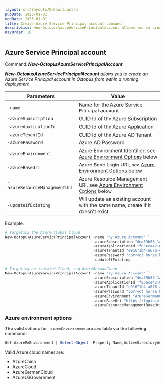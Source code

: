 ```yaml
---
layout: src/layouts/Default.astro
pubDate: 2023-01-01
modDate: 2023-01-01
title: Create Azure Service Principal account command
description: New-OctopusAzureServicePrincipalAccount allows you to create an Azure Service Principal account in Octopus from within a running deployment
navOrder: 10
---
```


## Azure Service Principal account
Command: **_New-OctopusAzureServicePrincipalAccount_**

_**New-OctopusAzureServicePrincipalAccount** allows you to create an Azure Service Principal account in Octopus from within a running deployment_

| Parameters                    | Value                                                                                                      |
|-------------------------------|------------------------------------------------------------------------------------------------------------|
| `-name`                       | Name for the Azure Service Principal account                                                             |
| `-azureSubscription`          | GUID Id of the Azure Subscription                                                                          |
| `-azureApplicationId`         | GUID Id of the Azure Application                                                                           |
| `-azureTenantId`              | GUID Id of the Azure AD Tenant                                                                             |
| `-azurePassword`              | Azure AD Password                                                                                          |
| `-azureEnvironment`           | Azure Environment Identifier,  see [Azure Environment Options](#azure-environment-options) below           |
| `-azureBaseUri`               | Azure Base Login URI, see [Azure Environment Options](#azure-environment-options) below                    |
| `-azureResourceManagementUri` | Azure Resource Management URI,  see [Azure Environment Options](#azure-environment-options) below          |
| `-updateIfExisting`           | Will update an existing account with the same name, create if it doesn't exist |

Example:
```powershell
# Targeting the Azure Global Cloud
New-OctopusAzureServicePrincipalAccount -name "My Azure Account" `
                                        -azureSubscription "dea39b53-1ac8-4adc-b291-a44b205921af" `
                                        -azureApplicationId "f83ece42-857d-44ed-9652-0765af7fa7d4" `
                                        -azureTenantId "e91671b4-a676-4cb6-8ff8-69fcb8e048d6" `
                                        -azurePassword "correct horse battery staple" `
                                        -updateIfExisting

# Targeting an isolated Cloud, e.g AzureGermanCloud
New-OctopusAzureServicePrincipalAccount -name "My Azure Account" `
                                        -azureSubscription "dea39b53-1ac8-4adc-b291-a44b205921af" `
                                        -azureApplicationId "f83ece42-857d-44ed-9652-0765af7fa7d4" `
                                        -azureTenantId "e91671b4-a676-4cb6-8ff8-69fcb8e048d6" `
                                        -azurePassword "correct horse battery staple" `
                                        -azureEnvironment "AzureGermanCloud" `
                                        -azureBaseUri "https://login.microsoftonline.de/" `
                                        -azureResourceManagementBaseUri "https://management.microsoftazure.de/"
```

### Azure environment options

The valid options for `-azureEnvironment` are available via the following command:
```powershell
Get-AzureRmEnvironment | Select-Object -Property Name,ActiveDirectoryAuthority,ResourceManagerUrl
```

Valid Azure cloud names are:
- AzureChina
- AzureCloud
- AzureGermanCloud
- AzureUSGovernment
